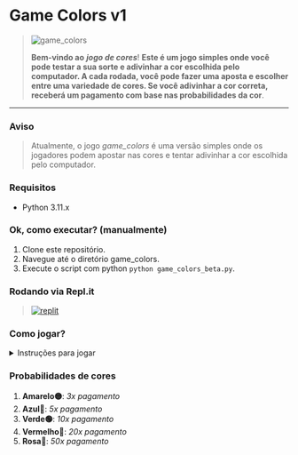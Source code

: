 # Game Colors v1
> ![game_colors](https://github.com/AkariOficial/game_colors/assets/58480908/feafe27d-7e02-4a0a-993f-f341d3b0e553)
> 
> **Bem-vindo ao** **_jogo de cores_**! **Este é um jogo simples onde você pode testar a sua sorte e adivinhar a cor escolhida pelo computador. A cada rodada, você pode fazer uma aposta e escolher entre uma variedade de cores. Se você adivinhar a cor correta, receberá um pagamento com base nas probabilidades da cor**.
----

### Aviso
> Atualmente, o jogo _game_colors_ é uma versão simples onde os jogadores podem apostar nas cores e tentar adivinhar a cor escolhida pelo computador.

### Requisitos
 - Python 3.11.x

### Ok, como executar? (manualmente)
 1. Clone este repositório.
 2. Navegue até o diretório game_colors.
 3. Execute o script com python ```python game_colors_beta.py```.

### Rodando via Repl.it
> <a href='https://replit.com/@Nocky/Game-Colors-v1?v=1' target="_blank"><img alt='replit' src='https://img.shields.io/badge/replit-667881?colorA=363a4f&colorB=b7bdf8&style=for-the-badge&logo=replit&logoColor=white'/></a>

### Como jogar?

<details>
<summary>Instruções para jogar</summary>

1. Execute o jogo e insira seu saldo inicial.
2. Faça sua aposta inserindo o valor desejado. A aposta mínima é de R$ 1.00.
3. Escolha uma das cores disponíveis: Amarelo, Azul, Verde, Vermelho ou Roxo.
4. Se a cor escolhida corresponder à seleção do computador, você ganha! **O pagamento é baseado nas probabilidades da cor**.
5. Se o seu palpite estiver incorreto, você perde o valor da aposta.
6. Continue jogando enquanto tiver um saldo positivo. Se você ficar sem dinheiro, o jogo acabou.

</details>

### Probabilidades de cores
 1. **Amarelo🟡**:   _3x pagamento_
 2. **Azul🔵**:     _5x pagamento_
 3. **Verde🟢**:    _10x pagamento_
 4. **Vermelho🔴**:      _20x pagamento_
 5. **Rosa🌸**:   _50x pagamento_
